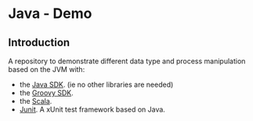 # Java - Demo

## Introduction

A repository to demonstrate different data type and process manipulation based on the JVM with:

   * the [Java SDK](src/Java). (ie no other libraries are needed)
   * the [Groovy SDK](src/main/Groovy).
   * the [Scala](src/main/Scala).
   * [Junit](srctest/Junit). A xUnit test framework based on Java.

  
